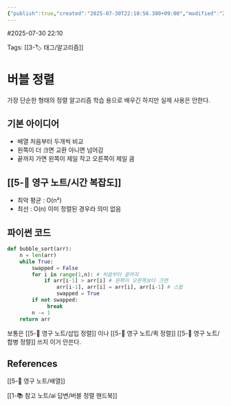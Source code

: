 ```yaml
---
{"publish":true,"created":"2025-07-30T22:10:56.380+09:00","modified":"2025-08-06T21:03:23.243+09:00","cssclasses":""}
---
```


#2025-07-30 22:10

Tags: [[3-🏷️ 태그/알고리즘]]

# 버블 정렬
가장 단순한 형태의 정렬 알고리즘
학습 용으로 배우긴 하지만 실제 사용은 안한다.
## 기본 아이디어
- 배열 처음부터 두개씩 비교
- 왼쪽이 더 크면 교환 아니면 넘어감
- 끝까지 가면 왼쪽이 제일 작고 오른쪽이 제일 큼
## [[5-💎 영구 노트/시간 복잡도]]
- 최악 평균 : O(n²)
- 최선 : O(n) 이미 정렬된 경우라 의미 없음
## 파이썬 코드
```python
def bubble_sort(arr):
	n = len(arr)
	while True:
		swapped = False
		for i in range(1,n): # 처음부터 끝까지
			if arr[i-1] > arr[i] # 왼쪽이 오른쪽보다 크면
				arr[i-1], arr[i] = arr[i], arr[i-1] # 스왑
				swapped = True
		if not swapped:
			 break
		n -= 1
	return arr
```

보통은 [[5-💎 영구 노트/삽입 정렬]] 이나 [[5-💎 영구 노트/퀵 정렬]] [[5-💎 영구 노트/합병 정렬]] 쓰지 이거 안쓴다.

## References
 [[5-💎 영구 노트/배열]]
 

[[1-📚 참고 노트/ai 답변/버블 정렬 핸드북]]
